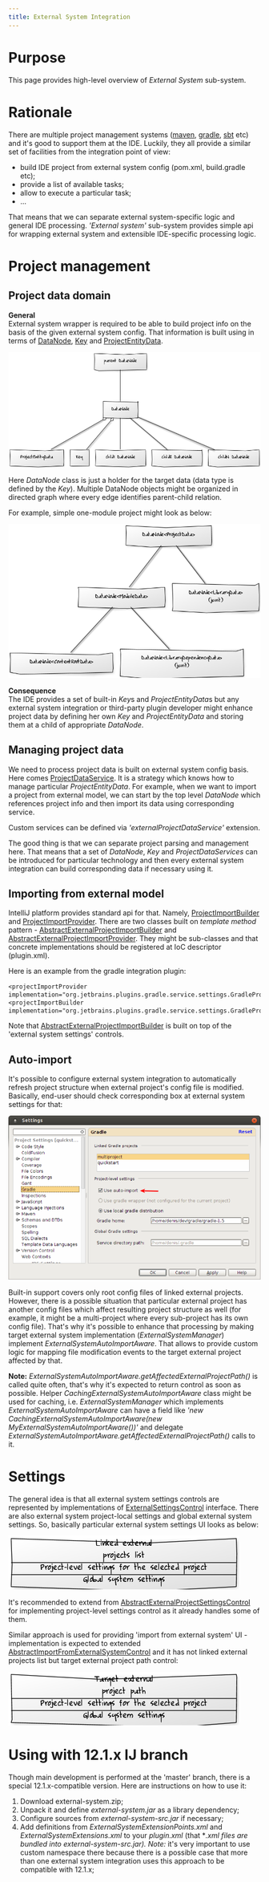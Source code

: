 ```yaml
---
title: External System Integration
---
```


# Purpose

This page provides high-level overview of *External System* sub-system.

# Rationale

There are multiple project management systems ([maven](http://maven.apache.org/), [gradle](http://www.gradle.org/), [sbt](http://www.scala-sbt.org/) etc) and it's good to support them at the IDE. Luckily, they all provide a similar set of facilities from the integration point of view:

*   build IDE project from external system config (pom.xml, build.gradle etc);
*   provide a list of available tasks;
*   allow to execute a particular task;
*   ...

That means that we can separate external system-specific logic and general IDE processing. *'External system'* sub-system provides simple api for wrapping external system and extensible IDE-specific processing logic.

# Project management

## Project data domain

**General**  
External system wrapper is required to be able to build project info on the basis of the given external system config. That information is built using in terms of [DataNode](upsource:///platform/external-system-api/src/com/intellij/openapi/externalSystem/model/DataNode.java), [Key](upsource:///platform/external-system-api/src/com/intellij/openapi/externalSystem/model/Key.java) and [ProjectEntityData](upsource:///platform/external-system-api/src/com/intellij/openapi/externalSystem/model/project/ProjectEntityData.java).

![DataNode](/reference_guide/img/data-node.png)

Here *DataNode* class is just a holder for the target data (data type is defined by the *Key*). Multiple DataNode objects might be organized in directed graph where every edge identifies parent-child relation.

For example, simple one-module project might look as below: 
 
![DataNode Example](/reference_guide/img/data-node-example.png)


**Consequence**  
The IDE provides a set of built-in *Key*s and *ProjectEntityData*s but any external system integration or third-party plugin developer might enhance project data by defining her own *Key* and *ProjectEntityData* and storing them at a child of appropriate *DataNode*.

## Managing project data

We need to process project data is built on external system config basis. Here comes [ProjectDataService](upsource:///platform/external-system-api/src/com/intellij/openapi/externalSystem/service/project/manage/ProjectDataService.java). It is a strategy which knows how to manage particular *ProjectEntityData*. For example, when we want to import a project from external model, we can start by the top level *DataNode* which references project info and then import its data using corresponding service.

Custom services can be defined via *'externalProjectDataService'* extension.

The good thing is that we can separate project parsing and management here. That means that a set of *DataNode*, *Key* and *ProjectDataServices* can be introduced for particular technology and then every external system integration can build corresponding data if necessary using it.

## Importing from external model

IntelliJ platform provides standard api for that. Namely, [ProjectImportBuilder](upsource:///projectImport/ProjectImportBuilder.java) and [ProjectImportProvider](upsource:///projectImport/ProjectImportProvider.java). There are two classes built on *template method* pattern - [AbstractExternalProjectImportBuilder](upsource:///platform/external-system-impl/src/com/intellij/openapi/externalSystem/service/project/wizard/AbstractExternalProjectImportBuilder.java) and [AbstractExternalProjectImportProvider](upsource:///platform/external-system-impl/src/com/intellij/openapi/externalSystem/service/project/wizard/AbstractExternalProjectImportProvider.java). They might be sub-classes and that concrete implementations should be registered at IoC descriptor (plugin.xml).

Here is an example from the gradle integration plugin:

    <projectImportProvider implementation="org.jetbrains.plugins.gradle.service.settings.GradleProjectImportProvider"/>
    <projectImportBuilder implementation="org.jetbrains.plugins.gradle.service.settings.GradleProjectImportBuilder"/>

Note that [AbstractExternalProjectImportBuilder](upsource:///platform/external-system-impl/src/com/intellij/openapi/externalSystem/service/project/wizard/AbstractExternalProjectImportBuilder.java) is built on top of the 'external system settings' controls.

## Auto-import

It's possible to configure external system integration to automatically refresh project structure when external project's config file is modified. Basically, end-user should check corresponding box at external system settings for that:

![Auto-import](/reference_guide/img/use-auto-import.png)

Built-in support covers only root config files of linked external projects. However, there is a possible situation that particular external project has another config files which affect resulting project structure as well (for example, it might be a multi-project where every sub-project has its own config file). That's why it's possible to enhance that processing by making target external system implementation (*ExternalSystemManager*) implement *ExternalSystemAutoImportAware*. That allows to provide custom logic for mapping file modification events to the target external project affected by that.

**Note:** *ExternalSystemAutoImportAware.getAffectedExternalProjectPath()* is called quite often, that's why it's expected to return control as soon as possible. Helper *CachingExternalSystemAutoImportAware* class might be used for caching, i.e. *ExternalSystemManager* which implements *ExternalSystemAutoImportAware* can have a field like *'new CachingExternalSystemAutoImportAware(new MyExternalSystemAutoImportAware())'* and delegate *ExternalSystemAutoImportAware.getAffectedExternalProjectPath()* calls to it.

# Settings

The general idea is that all external system settings controls are represented by implementations of [ExternalSettingsControl](upsource:///platform/external-system-impl/src/com/intellij/openapi/externalSystem/service/settings/ExternalSettingsControl.java) interface. There are also external system project-local settings and global external system settings. So, basically particular external system settings UI looks as below:

![Configurable](/reference_guide/img/configurable.png)

It's recommended to extend from [AbstractExternalProjectSettingsControl](upsource:///platform/external-system-impl/src/com/intellij/openapi/externalSystem/service/settings/AbstractExternalProjectSettingsControl.java) for implementing project-level settings control as it already handles some of them.

Similar approach is used for providing 'import from external system' UI - implementation is expected to extended [AbstractImportFromExternalSystemControl](upsource:///platform/external-system-impl/src/com/intellij/openapi/externalSystem/service/settings/AbstractImportFromExternalSystemControl.java) and it has not linked external projects list but target external project path control:

![Import from external system](/reference_guide/img/import.png)

# Using with 12.1.x IJ branch

Though main development is performed at the 'master' branch, there is a special 12.1.x-compatible version. Here are instructions on how to use it:

1.  Download external-system.zip;
2.  Unpack it and define *external-system.jar* as a library dependency;
3.  Configure sources from *external-system-src.jar* if necessary;
4.  Add definitions from *ExternalSystemExtensionPoints.xml* and *ExternalSystemExtensions.xml* to your *plugin.xml* (that **.xml files are bundled into *external-system-src.jar*). *Note:** it's very important to use custom namespace there because there is a possible case that more than one external system integration uses this approach to be compatible with 12.1.x;
